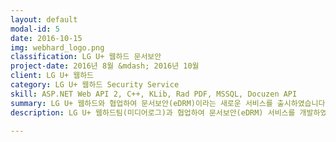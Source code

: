 ```yaml
---
layout: default
modal-id: 5
date: 2016-10-15
img: webhard_logo.png
classification: LG U+ 웹하드 문서보안
project-date: 2016년 8월 &mdash; 2016년 10월
client: LG U+ 웹하드
category: LG U+ 웹하드 Security Service
skill: ASP.NET Web API 2, C++, KLib, Rad PDF, MSSQL, Docuzen API
summary: LG U+ 웹하드와 협업하여 문서보안(eDRM)이라는 새로운 서비스를 출시하였습니다. 저는 문서 변환 Restful API 를 담당하였습니다.
description: LG U+ 웹하드팀(미디어로그)과 협업하여 문서보안(eDRM) 서비스를 개발하였습니다.<br />웹하드에서 보안하고자 하는 문서(오피스, Photoshop 등)를 선택하여 암/복호화, 보안PDF 변환, WLC 파일로 변환할 수 있는 서비스입니다. <figure class="figure project-image"><img src="img/portfolio/webhard_storyboard.png" class="img-responsive" alt="webhard_storyboard"><figcaption class="figure-caption project-image-figure">&lt;문서보안(eDRM) 제안서 초안&gt;</figcaption></figure> 저는 암/복호화 및 파일 변환할 수 있는 Restful 서비스를 개발하는 담당이었습니다.<br />DB 설계에서부터 Restful API 개발 및 메뉴얼 작성까지 맡아서 진행하였습니다.<br /><br />Restful 서비스는 ASP.NET Web API 2 로 구현하였으며,<br />고려대학교의 KLib 를 사용하여 파일을 ARIA 암/복호화하도록 구현하였습니다.<br />또한, Hadnysis 사의 Docuzen API 를 사용하여 문서 파일을 보안 PDF 파일로 변환하도록 구현하였습니다.<br />Restful 서비스에서 파일 업로드, 다운로드는 비동기 / 동기 모두 지원하도록 구현하였습니다.<br />아래는 Restful 서비스의 Help Page 입니다. <figure class="figure project-image"><img src="img/portfolio/webhard_webapi.png" class="img-responsive" alt="webhard_webapi"><figcaption class="figure-caption project-image-figure">&lt;Restful 서비스 Help Page&gt;</figcaption></figure> 문서 파일을 Webhard LifeCycle(WLC) 파일로 변환하면 해당 파일을 유효기간 설정 및 실시간으로 폐기할 수 있습니다. 다음은 WLC 로 변환된 파일을 웹브라우져에서 조회할 수 있는 페이지입니다. <figure class="figure project-image"><img src="img/portfolio/webhard_viewing.gif" class="img-responsive" alt="webhard_viewing"><figcaption class="figure-caption project-image-figure">&lt;WLC 파일 조회&gt;</figcaption></figure> <br /><a href="http://www.webhard.co.kr/webII/page/service/?p=edrm" target="_blank">LG U+ 웹하드 문서보안 소개 페이지</a>를 방문해 보세요!

---
```

